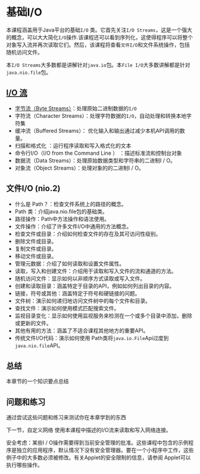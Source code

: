 # 基础I/O

本课程涵盖用于Java平台的基础`I/O` 类。它首先关注`I/O Streams`，这是一个强大的概念，可以大大简化`I/O`操作.该课程还可以看到序列化，这使得程序可以将整个对象写入流并再次读取它们。然后，该课程将查看`文件I/O`和文件系统操作，包括随机访问文件。

本`I/O Streams`大多数都是讲解针对`java.io`包。本`File I/O`大多数讲解都是针对`java.nio.file`包。

## [I/O 流](/content/essential/io/streams.md)

* [字节流（Byte Streams）](/content/essential/io/bytestreams.md)：处理原始二进制数据的`I/O`
* 字符流（Character Streams）：处理字符数据的`I/O`，自动处理和转换本地字符集
* 缓冲流（Buffered Streams）： 优化输入和输出通过减少本机API调用的数量。
* 扫描和格式化 ：运行程序读取和写入格式化的文本
* 命令行I/O（I/O from the Command Line ） ：描述标准流和控制台对象
* 数据流（Data Streams）：处理原始数据类型和字符串的二进制I / O。
* 对象流（Object Streams）：处理对象的的二进制I / O。


## 文件I/O (nio.2)
* 什么是 Path？：检查文件系统上的路径的概念。
* Path 类：介绍java.nio.file包的基础类。
* 路径操作：Path中方法操作和语法使用。
* 文件操作：介绍了许多文件I/O中通用的方法概念。
* 检查文件或目录：介绍如何检查文件的存在及其可访问性级别。
* 删除文件或目录。
* 复制文件或目录。
* 移动文件或目录。
* 管理元数据：介绍了如何读取和设置文件属性。
* 读取，写入和创建文件：介绍用于读取和写入文件的流和通道的方法。
* 随机访问文件：显示如何以非顺序方式读取或写入文件。
* 创建和读取目录：涵盖特定于目录的API，例如如何列出目录的内容。
* 链接，符号或其他：涵盖特定于符号和硬链接的问题。
* 文件树：演示如何递归地访问文件树中的每个文件和目录。
* 查找文件：演示如何使用模式匹配搜索文件。
* 监视目录变化：显示如何使用监视服务来检测在一个或多个目录中添加，删除或更新的文件。
* 其他有用的方法：涵盖了不适合课程其他地方的重要API。
* 传统文件I/O代码：演示如何使用 Path类将`java.io.File`Api过度到`java.nio.file`API。

## 总结
本章节的一个知识要点总结

## 问题和练习
通过尝试这些问题和练习来测试你在本章学到的东西


下一节，自定义网络 使用本课程中描述的I/O流来读取和写入网络连接。

安全考虑：某些I / O操作需要得到当前安全管理的批准。这些课程中包含的示例程序是独立的应用程序，默认情况下没有安全管理器。要在一个小程序中工作，这些例子中的大多数必须被修改。有关Applet的安全限制的信息，请参阅 Applet可以执行哪些操作。